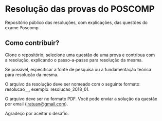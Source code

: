 # Resolução das provas do POSCOMP
Repositório público das resoluções, com explicações, das questões do exame Poscomp.
## Como contribuir?
Clone o repositório, selecione uma questão de uma prova e contribua com a resolução, explicando o passo-a-passo para resolução da mesma.

Se possível, especificar a fonte de pesquisa ou a fundamentação teórica para resolução da mesma.

O arquivo da resolução deve ser nomeado com o seguinte formato: resolucao_<ano>_<questao>, exemplo: resolucao_2018_01.

O arquivo deve ser no formato PDF.
Você pode enviar a solução da questão por email (iratuan@gmail.com).

Agradeço por aceitar o desafio.
